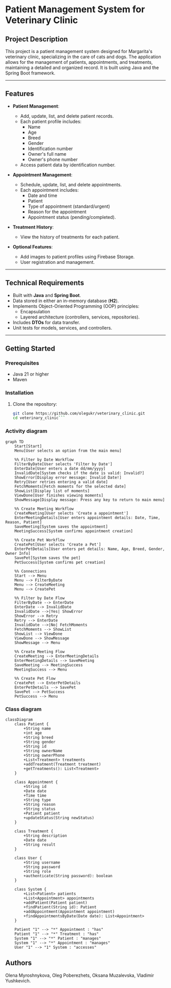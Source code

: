 # Patient Management System for Veterinary Clinic

## Project Description
This project is a patient management system designed for Margarita's veterinary clinic, specializing in the care of cats and dogs. The application allows for the management of patients, appointments, and treatments, maintaining a detailed and organized record. It is built using Java and the Spring Boot framework.

---

## Features
- **Patient Management**:
  - Add, update, list, and delete patient records.
  - Each patient profile includes:
    - Name
    - Age
    - Breed
    - Gender
    - Identification number
    - Owner's full name
    - Owner's phone number
  - Access patient data by identification number.

- **Appointment Management**:
  - Schedule, update, list, and delete appointments.
  - Each appointment includes:
    - Date and time
    - Patient
    - Type of appointment (standard/urgent)
    - Reason for the appointment
    - Appointment status (pending/completed).

- **Treatment History**:
  - View the history of treatments for each patient.

- **Optional Features**:
  - Add images to patient profiles using Firebase Storage.
  - User registration and management.

---

## Technical Requirements
- Built with **Java** and **Spring Boot**.
- Data stored in either an in-memory database (**H2**).
- Implements Object-Oriented Programming (OOP) principles:
  - Encapsulation
  - Layered architecture (controllers, services, repositories).
- Includes **DTOs** for data transfer.
- Unit tests for models, services, and controllers.

---

## Getting Started

### Prerequisites
- Java 21 or higher
- Maven

### Installation
1. Clone the repository:
   ```bash
   git clone https://github.com/olegukr/veterinary_clinic.git
   cd veterinary_clinic```

### Activity diagram
 
```mermaid
graph TD
    Start[Start]
    Menu[User selects an option from the main menu]
    
    %% Filter by Date Workflow
    FilterByDate[User selects 'Filter by Date']
    EnterDate[User enters a date dd/mm/yyyy]
    InvalidDate[System checks if the date is valid: Invalid?]
    ShowError[Display error message: Invalid Date!]
    Retry[User retries entering a valid date]
    FetchMoments[Fetch moments for the selected date]
    ShowList[Display list of moments]
    ViewDone[User finishes viewing moments]
    ShowMessage[Display message: Press any key to return to main menu]

    %% Create Meeting Workflow
    CreateMeeting[User selects 'Create a appointment']
    EnterMeetingDetails[User enters appointment details: Date, Time, Reason, Patient]
    SaveMeeting[System saves the appointment]
    MeetingSuccess[System confirms appointment creation]

    %% Create Pet Workflow
    CreatePet[User selects 'Create a Pet']
    EnterPetDetails[User enters pet details: Name, Age, Breed, Gender, Owner Info]
    SavePet[System saves the pet]
    PetSuccess[System confirms pet creation]

    %% Connections
    Start --> Menu
    Menu --> FilterByDate
    Menu --> CreateMeeting
    Menu --> CreatePet

    %% Filter by Date Flow
    FilterByDate --> EnterDate
    EnterDate --> InvalidDate
    InvalidDate -->|Yes| ShowError
    ShowError --> Retry
    Retry --> EnterDate
    InvalidDate -->|No| FetchMoments
    FetchMoments --> ShowList
    ShowList --> ViewDone
    ViewDone --> ShowMessage
    ShowMessage --> Menu

    %% Create Meeting Flow
    CreateMeeting --> EnterMeetingDetails
    EnterMeetingDetails --> SaveMeeting
    SaveMeeting --> MeetingSuccess
    MeetingSuccess --> Menu

    %% Create Pet Flow
    CreatePet --> EnterPetDetails
    EnterPetDetails --> SavePet
    SavePet --> PetSuccess
    PetSuccess --> Menu
```

### Class diagram

```mermaid
classDiagram
    class Patient {
        +String name
        +int age
        +String breed
        +String gender
        +String id
        +String ownerName
        +String ownerPhone
        +List<Treatment> treatments
        +addTreatment(Treatment treatment)
        +getTreatments(): List<Treatment>
    }
    
    class Appointment {
        +String id
        +Date date
        +Time time
        +String type
        +String reason
        +String status
        +Patient patient
        +updateStatus(String newStatus)
    }
    
    class Treatment {
        +String description
        +Date date
        +String result
    }
    
    class User {
        +String username
        +String password
        +String role
        +authenticate(String password): boolean
    }
    
    class System {
        +List<Patient> patients
        +List<Appointment> appointments
        +addPatient(Patient patient)
        +findPatient(String id): Patient
        +addAppointment(Appointment appointment)
        +findAppointmentsByDate(Date date): List<Appointment>
    }

    Patient "1" --> "*" Appointment : "has"
    Patient "1" --> "*" Treatment : "has"
    System "1" --> "*" Patient : "manages"
    System "1" --> "*" Appointment : "manages"
    User "1" --> "1" System : "accesses"
```
## Authors
Olena Myroshnykova, Oleg Poberezhets, Oksana Muzalevska, Vladimir Yushkevich.
